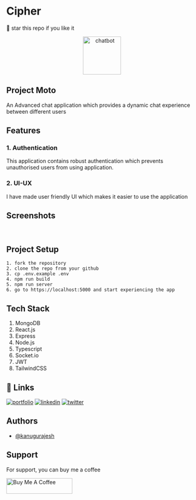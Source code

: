 # Cipher
🌟 star this repo if you like it

<div align="center">
  <img src="https://github.com/kanugurajesh/Anonymous-Advanced-Chat-App/assets/77529419/78104bac-7dd7-4c46-85b6-e994b7dde92a" alt="chatbot" width=100 height=100 />
</div>

## Project Moto

An Advanced chat application which provides a dynamic chat experience between different users

## Features

### 1. Authentication
This application contains robust authentication which prevents unauthorised users from using application.

### 2. UI-UX
I have made user friendly UI which makes it easier to use the application

## Screenshots

<img src="https://github.com/kanugurajesh/Anonymous-Advanced-Chat-App/assets/77529419/594714bb-8e56-4397-8fdb-d2de25f1b559" alt="" />

<img src="https://github.com/kanugurajesh/Anonymous-Advanced-Chat-App/assets/77529419/5a9efd3b-a9a0-4b0a-a7a9-d9a2b78a4a85" alt="" />

<img src="https://github.com/kanugurajesh/Anonymous-Advanced-Chat-App/assets/77529419/a6ba5ff4-d6d6-4a8f-9b7c-64b3447140d0" alt="" />

<img src="https://github.com/kanugurajesh/Anonymous-Advanced-Chat-App/assets/77529419/f33d37bd-e556-417b-9fdb-2c38e068eef2" alt="" />

<img src="https://github.com/kanugurajesh/Anonymous-Advanced-Chat-App/assets/77529419/e2a9a1d7-29a6-46e9-9be5-6a32eef042e9" alt="" />

## Project Setup

```
1. fork the repository
2. clone the repo from your github
3. cp .env.example .env
4. npm run build
5. npm run server
6. go to https://localhost:5000 and start experiencing the app
```

## Tech Stack

1. MongoDB
2. React.js
3. Express
4. Node.js
5. Typescript
6. Socket.io
7. JWT
8. TailwindCSS

## 🔗 Links
[![portfolio](https://img.shields.io/badge/my_portfolio-000?style=for-the-badge&logo=ko-fi&logoColor=white)](https://rajeshportfolio.me/)
[![linkedin](https://img.shields.io/badge/linkedin-0A66C2?style=for-the-badge&logo=linkedin&logoColor=white)](https://www.linkedin.com/in/rajesh-kanugu-aba8a3254/)
[![twitter](https://img.shields.io/badge/twitter-1DA1F2?style=for-the-badge&logo=twitter&logoColor=white)](https://twitter.com/exploringengin1)
  
## Authors

- [@kanugurajesh](https://github.com/kanugurajesh)

## Support

For support, you can buy me a coffee

<a href="https://www.buymeacoffee.com/kanugurajen" target="_blank"><img src="https://cdn.buymeacoffee.com/buttons/default-orange.png" alt="Buy Me A Coffee" height="41" width="174"></a>
